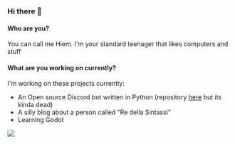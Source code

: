 ### Hi there 👋

#### Who are you?

You can call me Hiem. I'm your standard teenager that likes computers and stuff

#### What are you working on currently?

I'm working on these projects currently:
- An Open source Discord bot written in Python (repository [here](https://github.com/nientedidecente/NDD-Bot) but its kinda dead)
- A silly blog about a person called "Re della Sintassi"
- Learning Godot

<!--#### What is this "Re della sintassi"?

Re della sintassi (in english King of Syntax) is a fictional character that I use to do or write silly and funny things

Unfortunately it's only "fun" in Italian

If you want to look at the code, the repository is [here](https://github.com/HiemSword/regnodellasintassi-site)

More info at [Regno della Sintassi Blog](https://regnodellasintassi.surge.sh/about)-->


<a href="https://github.com/anuraghazra/github-readme-stats">
  <img align="center" src="https://github-readme-stats.vercel.app/api?username=HiemSword&show_icons=true&bg_color=30,e96443,904e95&title_color=fff&text_color=fff" />
</a>
<!--
<a href="https://github.com/anuraghazra/github-readme-stats">
  <img align="center" src="https://github-readme-stats.vercel.app/api/pin/?username=anuraghazra&repo=convoychat" />
</a>
-->
